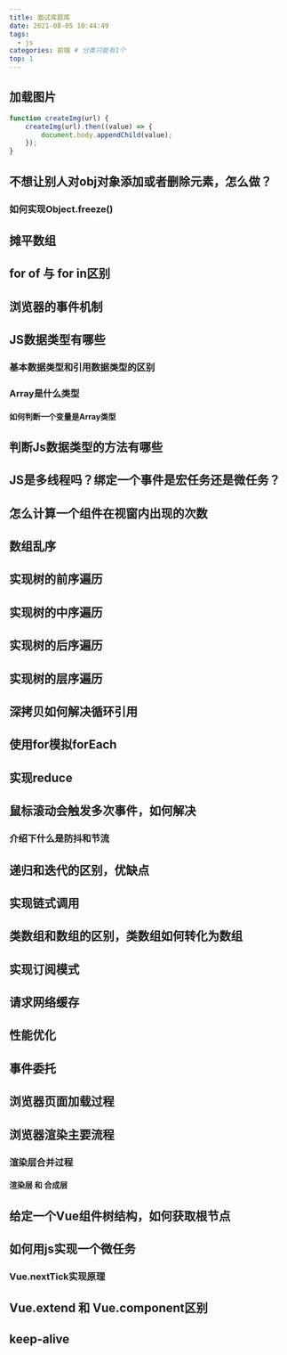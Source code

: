 ```yaml
---
title: 面试库题库
date: 2021-08-05 10:44:49
tags:
  - js
categories: 前端 # 分类只能有1个
top: 1
---
```


## 加载图片

```javascript
function createImg(url) {
    createImg(url).then((value) => {
        document.body.appendChild(value);
    });
}
```

## 不想让别人对obj对象添加或者删除元素，怎么做？

### 如何实现Object.freeze()

## 摊平数组

## for of 与 for in区别

## 浏览器的事件机制

## JS数据类型有哪些

### 基本数据类型和引用数据类型的区别

### Array是什么类型

#### 如何判断一个变量是Array类型

## 判断Js数据类型的方法有哪些

## JS是多线程吗？绑定一个事件是宏任务还是微任务？

## 怎么计算一个组件在视窗内出现的次数

## 数组乱序

## 实现树的前序遍历

## 实现树的中序遍历

## 实现树的后序遍历

## 实现树的层序遍历

## 深拷贝如何解决循环引用

## 使用for模拟forEach

## 实现reduce

## 鼠标滚动会触发多次事件，如何解决

### 介绍下什么是防抖和节流

## 递归和迭代的区别，优缺点

## 实现链式调用

## 类数组和数组的区别，类数组如何转化为数组

## 实现订阅模式

## 请求网络缓存

## 性能优化

## 事件委托

## 浏览器页面加载过程

## 浏览器渲染主要流程

### 渲染层合并过程

#### 渲染层 和 合成层

## 给定一个Vue组件树结构，如何获取根节点

## 如何用js实现一个微任务

### Vue.nextTick实现原理

## Vue.extend 和 Vue.component区别

## keep-alive
